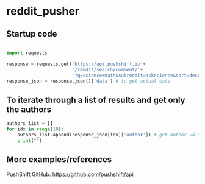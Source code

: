 # reddit_pusher

## Startup code
```python

import requests

response = requests.get('https://api.pushshift.io'+
                        '/reddit/search/comment/'+
                        '?q=science+math&subreddit=askscience&sort=desc&size=10&sort_type=created_utc')
response_json = response.json()['data'] # to get actual data

```

## To iterate through a list of results and get only the authors
```python
authors_list = []
for idx in range(10):
    authors_list.append(response_json[idx]['author']) # get author value of result at index idx
    print("")
```

## More examples/references
PushShift GitHub: https://github.com/pushshift/api
